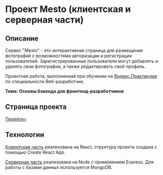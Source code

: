 # Проект Mesto (клиентская и серверная части)

## Описание

Сервис "Mesto" - это интерактивная страница для размещения фотографий
с возможностями авторизации и регистрации пользователей.
Зарегистрированные пользователи могут добавлять и удалять свои фотографии,
а также редактировать свой профиль.

Проектная работа, выполненная при обучении
на [Яндекс.Практикуме](https://praktikum.yandex.ru/)
по специальности Веб-разработчик.

**Тема: Основы бэкенда для фронтенд-разработчиков**


## Страница проекта

[Перейти>](https://kirill251111.students.nomoredomains.work)


## Технологии

[Клиентская часть](./frontend) реализована на React,
структура проекта создана с помощью Create React App.

[Серверная часть](./backend) реализована на Node с применением Express.
Для работы с базами данных используется MongoDB.



